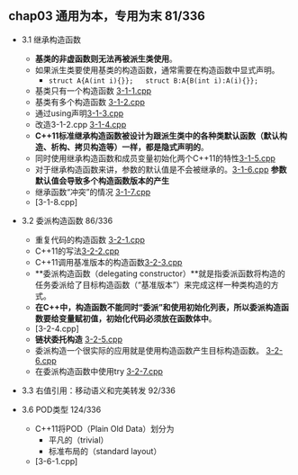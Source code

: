 ## chap03 通用为本，专用为末 81/336

+ 3.1 继承构造函数
	+ **基类的非虚函数则无法再被派生类使用**。
	+ 如果派生类要使用基类的构造函数，通常需要在构造函数中显式声明。
		+ ```struct A{A(int i){}};   struct B:A{B(int i):A(i){}};```
	+ 基类只有一个构造函数 [3-1-1.cpp]()
	+ 基类有多个构造函数 [3-1-2.cpp]()
	+ 通过using声明[3-1-3.cpp]()
	+ 改造3-1-2.cpp [3-1-4.cpp]()
	+ **C++11标准继承构造函数被设计为跟派生类中的各种类默认函数（默认构造、析构、拷贝构造等）一样，都是隐式声明的**。
	+ 同时使用继承构造函数和成员变量初始化两个C++11的特性[3-1-5.cpp]()
	+ 对于继承构造函数来讲，参数的默认值是不会被继承的。[3-1-6.cpp]()  **参数默认值会导致多个构造函数版本的产生**
	+ 继承函数“冲突”的情况 [3-1-7.cpp]()
	+ [3-1-8.cpp]

+ 3.2 委派构造函数  86/336
	+ 重复代码的构造函数 [3-2-1.cpp]()
	+ C++11的写法[3-2-2.cpp]()
	+ C++11调用基准版本的构造函数[3-2-3.cpp]()
    + **委派构造函数（delegating constructor）**就是指委派函数将构造的任务委派给了目标构造函数（“基准版本”）来完成这样一种类构造的方式。
	+ **在C++中，构造函数不能同时“委派”和使用初始化列表，所以委派构造函数要给变量赋初值，初始化代码必须放在函数体中**。
	+ [3-2-4.cpp]
	+ **链状委托构造** [3-2-5.cpp]()
	+ 委派构造一个很实际的应用就是使用构造函数产生目标构造函数。 [3-2-6.cpp]()
	+ 在委派构造函数中使用try [3-2-7.cpp]()

+ 3.3 右值引用：移动语义和完美转发  92/336

+ 3.6 POD类型  124/336
	+ C++11将POD（Plain Old Data）划分为
		+ 平凡的（trivial）
		+ 标准布局的（standard layout）
	+ [3-6-1.cpp]






